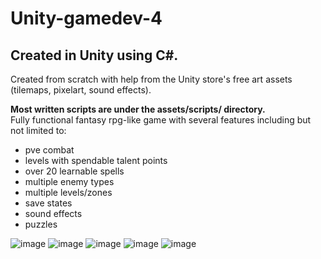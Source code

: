 # Unity-gamedev-4
## Created in Unity using C#.
Created from scratch with help from the Unity store's free art assets (tilemaps, pixelart, sound effects).

**Most written scripts are under the assets/scripts/ directory.**
<br>
Fully functional fantasy rpg-like game with several features including but not limited to: 
 - pve combat
 - levels with spendable talent points
 - over 20 learnable spells
 - multiple enemy types
 - multiple levels/zones
 - save states
 - sound effects
 - puzzles

![image](https://github.com/apenn142/Unity-gamedev-4/assets/80642603/49b637ed-6306-4ec1-b237-0e29316402b4)
![image](https://github.com/apenn142/Unity-gamedev-4/assets/80642603/70e9b32e-d63d-487d-abf5-d1001d2b5c62)
![image](https://github.com/apenn142/Unity-gamedev-4/assets/80642603/00678e39-8fbb-479f-849c-0a25614a321f)
![image](https://github.com/apenn142/Unity-gamedev-4/assets/80642603/2f1ca3ec-5129-4160-a266-5b542ab1eea0)
![image](https://github.com/apenn142/Unity-gamedev-4/assets/80642603/8bb8d5d0-94f1-42d2-8114-f960bed4166f)



